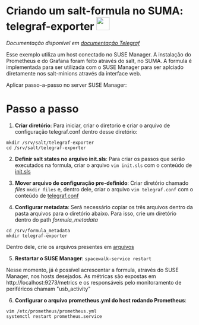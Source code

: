 # Criando um salt-formula no SUMA: telegraf-exporter <img src="https://en.opensuse.org/images/c/cd/Button-colour.png" height="35" width="35"> 

*Documentação disponível em <a href="https://docs.influxdata.com/telegraf/v1.14/">documentação Telegraf</a>*

Esse exemplo utiliza um host conectado no SUSE Manager. A instalação do Prometheus e do Grafana foram feito através do salt, no SUMA. A formula é implementada para ser utilizada com o SUSE Manager para ser aplciado diretamente nos salt-minions através da interface web.

Aplicar passo-a-passo no server SUSE Manager: 

# Passo a passo
1. **Criar diretório**: Para iniciar, criar o diretorio e criar o arquivo de configuração telegraf.conf dentro desse diretório:
```
mkdir /srv/salt/telegraf-exporter
cd /srv/salt/telegraf-exporter
``` 

2. **Definir salt states no arquivo init.sls**: Para criar os passos que serão executados na formula, criar o arquivo ```vim init.sls``` com o conteúdo de <a href="https://github.com/gbrlins/telegraf-exporter-formula/blob/master/init.sls">init.sls</a>
 
3. **Mover arquivo de configuração pre-definido**: Criar diretório chamado *files*  ```mkdir files``` e, dentro dele, criar o arquivo ```vim telegraf.conf``` com o conteúdo de <a href="https://github.com/gbrlins/telegraf-exporter-formula/blob/master/telegraf.conf">telegraf.conf</a>  

4. **Configurar metadata**: Será necessário copiar os três arquivos dentro da pasta arquivos para o diretório abaixo. Para isso, crie um diretório dentro do path *formula_metadata*
```
cd /srv/formula_metadata
mkdir telegraf-exporter
```
Dentro dele, crie os arquivos presentes em <a href="https://github.com/gbrlins/telegraf-exporter-formula/tree/master/arquivos">arquivos</a>

5. **Restartar o SUSE Manager**: ```spacewalk-service restart```

Nesse momento, já é possível acrescentar a formula, através do SUSE Manager, nos hosts desejados.
As métricas são expostas em http://localhost:9273/metrics e os responsáveis pelo monitoramento de periféricos chamam "usb_activity"

6. **Configurar o arquivo prometheus.yml do host rodando Prometheus**:
```
vim /etc/prometheus/prometheus.yml
systemctl restart prometheus.service
```

